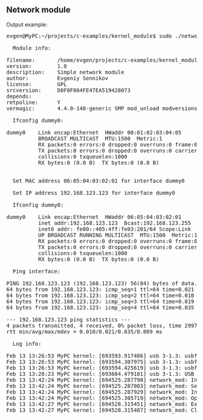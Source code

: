 ## Network module

Output example:

<pre>
evgen@MyPC:~/projects/c-examples/kernel_module$ sudo ./network_mod.sh 

  Module info:

filename:       /home/evgen/projects/c-examples/kernel_module/network_mod.ko
version:        1.0
description:    Simple network module
author:         Evgeniy Sennikov <sennikov.work@ya.ru>
license:        GPL
srcversion:     D0F0F064FE47EA519428073
depends:        
retpoline:      Y
vermagic:       4.4.0-148-generic SMP mod_unload modversions 

  Ifconfig dummy0:

dummy0    Link encap:Ethernet  HWaddr 00:01:02:03:04:05  
          BROADCAST MULTICAST  MTU:1500  Metric:1
          RX packets:0 errors:0 dropped:0 overruns:0 frame:0
          TX packets:0 errors:0 dropped:0 overruns:0 carrier:0
          collisions:0 txqueuelen:1000 
          RX bytes:0 (0.0 B)  TX bytes:0 (0.0 B)


  Set MAC address 06:05:04:03:02:01 for interface dummy0

  Set IP address 192.168.123.123 for interface dummy0

  Ifconfig dummy0:

dummy0    Link encap:Ethernet  HWaddr 06:05:04:03:02:01  
          inet addr:192.168.123.123  Bcast:192.168.123.255  Mask:255.255.255.0
          inet6 addr: fe80::405:4ff:fe03:201/64 Scope:Link
          UP BROADCAST RUNNING MULTICAST  MTU:1500  Metric:1
          RX packets:0 errors:0 dropped:0 overruns:0 frame:0
          TX packets:0 errors:0 dropped:0 overruns:0 carrier:0
          collisions:0 txqueuelen:1000 
          RX bytes:0 (0.0 B)  TX bytes:0 (0.0 B)

  Ping interface:

PING 192.168.123.123 (192.168.123.123) 56(84) bytes of data.
64 bytes from 192.168.123.123: icmp_seq=1 ttl=64 time=0.021 ms
64 bytes from 192.168.123.123: icmp_seq=2 ttl=64 time=0.010 ms
64 bytes from 192.168.123.123: icmp_seq=3 ttl=64 time=0.019 ms
64 bytes from 192.168.123.123: icmp_seq=4 ttl=64 time=0.035 ms

--- 192.168.123.123 ping statistics ---
4 packets transmitted, 4 received, 0% packet loss, time 2997ms
rtt min/avg/max/mdev = 0.010/0.021/0.035/0.009 ms

  Log info:

Feb 13 13:26:53 MyPC kernel: [693593.917486] usb 3-1.3: usbfs: process 11862 (update) did not claim interface 0 before use
Feb 13 13:26:53 MyPC kernel: [693594.307975] usb 3-1.3: usbfs: process 11864 (update) did not claim interface 0 before use
Feb 13 13:26:53 MyPC kernel: [693594.425619] usb 3-1.3: usbfs: process 11864 (update) did not claim interface 0 before use
Feb 13 13:28:23 MyPC kernel: [693684.479181] usb 3-1.3: USB disconnect, device number 105
Feb 13 13:42:24 MyPC kernel: [694525.287798] network_mod: Init
Feb 13 13:42:24 MyPC kernel: [694525.287803] network_mod: Setup
Feb 13 13:42:24 MyPC kernel: [694525.287929] network_mod: Init dummy0 - Ok
Feb 13 13:42:24 MyPC kernel: [694525.305719] network_mod: Open dummy0
Feb 13 13:42:27 MyPC kernel: [694528.315451] network_mod: Exit
Feb 13 13:42:27 MyPC kernel: [694528.315487] network_mod: Close dummy0 (Private data: "Data from open() func")

</pre>
